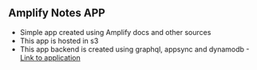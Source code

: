 ## Amplify Notes APP

- Simple app created using Amplify docs and other sources
- This app is hosted in s3
- This app backend is created using graphql, appsync and dynamodb
-[Link to application](http://amplifynote-20210811203108-hostingbucket-dev.s3-website.us-east-2.amazonaws.com/)